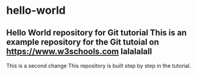 # hello-world
Hello World repository for Git tutorial
This is an example repository for the Git tutoial on https://www.w3schools.com
lalalalall
----------------
This is a second change
This repository is built step by step in the tutorial.
